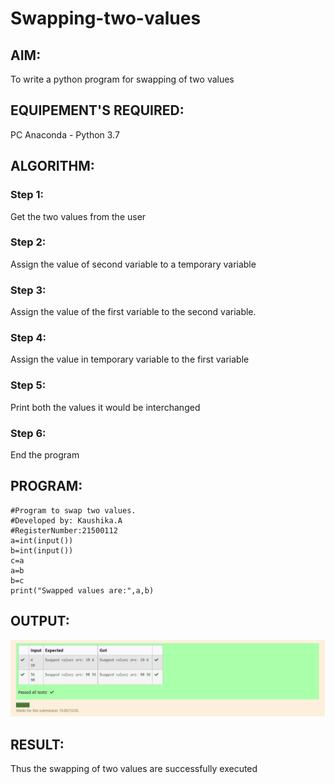 # Swapping-two-values
## AIM:
To write a python program for swapping of two values
## EQUIPEMENT'S REQUIRED: 
PC
Anaconda - Python 3.7
## ALGORITHM: 
### Step 1:
Get the two values from the user
### Step 2: 
Assign the value of second variable to a temporary variable 
### Step 3: 
Assign the value of the first variable to the second variable.
### Step 4:  
Assign the value in temporary variable to the first variable
### Step 5: 
Print both the values it would be interchanged
### Step 6: 
End the program

## PROGRAM:
~~~
#Program to swap two values.
#Developed by: Kaushika.A
#RegisterNumber:21500112
a=int(input())
b=int(input())
c=a
a=b
b=c
print("Swapped values are:",a,b)
~~~

## OUTPUT:
![GitHub Logo](swap.png)

## RESULT:
Thus the swapping of two values are successfully executed



